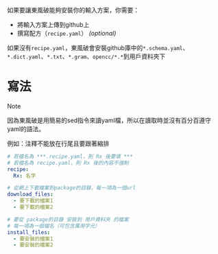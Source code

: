 如果要讓東風破能夠安裝你的輸入方案，你需要：

- 將輸入方案上傳到github上
- 撰寫配方（`recipe.yaml`） *(optional)*

如果沒有`recipe.yaml`，東風破會安裝github庫中的`*.schema.yaml`、`*.dict.yaml`、`*.txt`、`*.gram`、`opencc/*.*`到用戶資料夾下

# 寫法

> [!Note]
> 因為東風破是用簡易的sed指令來讀yaml檔，所以在讀取時並沒有百分百遵守yaml的語法。
> 
> 例如：注釋不能放在行尾且要跟著縮排

```yaml
# 若檔名為 ***.recipe.yaml，則 Rx 後要填 ***
# 若檔名為 recipe.yaml，則 Rx 後的內容不強制
recipe:
  Rx: 名字

# 從網上下載檔案到package的目錄，每一項為一個url
download_files:
  - 要下載的檔案1
  - 要下載的檔案2

# 要從 package的目錄 安裝到 用戶資料夾 的檔案
# 每一項為一個檔名（可包含萬用字元）
install_files:
  - 要安裝的檔案1
  - 要安裝的檔案2
```